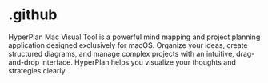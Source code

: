 # .github
HyperPlan Mac Visual Tool is a powerful mind mapping and project planning application designed exclusively for macOS. Organize your ideas, create structured diagrams, and manage complex projects with an intuitive, drag-and-drop interface. HyperPlan helps you visualize your thoughts and strategies clearly.
